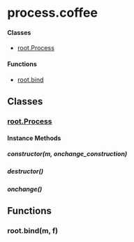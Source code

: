 # process.coffee

#### Classes
  
* [root.Process](#root.Process)
  


#### Functions
  
* [root.bind](#root.bind)
  





## Classes
  
### <a name="root.Process">[root.Process](root.Process)</a>
    
    
    
    
#### Instance Methods
      
##### <a name="constructor">constructor(m, onchange_construction)</a>

      
##### <a name="destructor">destructor()</a>

      
##### <a name="onchange">onchange()</a>

      
    
    
  



## Functions
  
### <a name="root.bind">root.bind(m, f)</a>

  

  
    
  


